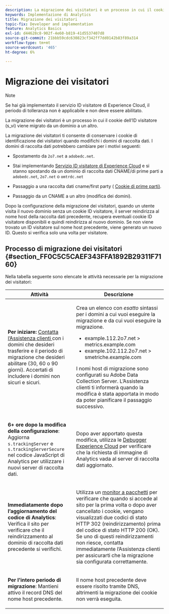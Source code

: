 ```yaml
---
description: La migrazione dei visitatori è un processo in cui il cookie dell’ID visitatore viene migrato da un dominio a un altro.
keywords: Implementazione di Analytics
title: Migrazione dei visitatori
topic-fix: Developer and implementation
feature: Analytics Basics
exl-id: d44628c8-902f-4e60-b819-41d5537407d8
source-git-commit: 21bbb59cdc630823cf342ff7dd0142b83f89a314
workflow-type: tm+mt
source-wordcount: '465'
ht-degree: 6%

---
```


# Migrazione dei visitatori

>[!NOTE]
>
>Se hai già implementato il servizio ID visitatore di Experience Cloud, il periodo di tolleranza non è applicabile e non deve essere abilitato.

La migrazione dei visitatori è un processo in cui il cookie dell’ID visitatore (s_vi) viene migrato da un dominio a un altro.

La migrazione dei visitatori ti consente di conservare i cookie di identificazione dei visitatori quando modifichi i domini di raccolta dati. I domini di raccolta dati potrebbero cambiare per i motivi seguenti:

* Spostamento da `2o7.net` a `adobedc.net`.

* Stai implementando [Servizio ID visitatore di Experience Cloud](https://experienceleague.adobe.com/docs/id-service/using/home.html?lang=it) e si stanno spostando da un dominio di raccolta dati CNAME/di prime parti a `adobedc.net`, `2o7.net` o `omtrdc.net`

* Passaggio a una raccolta dati cname/first party ( [Cookie di prime parti)](https://experienceleague.adobe.com/docs/core-services/interface/ec-cookies/cookies-first-party.html?lang=it).

* Passaggio da un CNAME a un altro (modifica dei domini).

Dopo la configurazione della migrazione dei visitatori, quando un utente visita il nuovo dominio senza un cookie ID visitatore, il server reindirizza al nome host della raccolta dati precedente, recupera eventuali cookie ID visitatore disponibili e quindi reindirizza al nuovo dominio. Se non viene trovato un ID visitatore sul nome host precedente, viene generato un nuovo ID. Questo si verifica solo una volta per visitatore.

## Processo di migrazione dei visitatori {#section_FF0C5C5CAEF343FFA1892B29311F7160}

Nella tabella seguente sono elencate le attività necessarie per la migrazione dei visitatori:

<table id="table_7B2535FC3E264216A299686415C6B21C"> 
 <thead> 
  <tr> 
   <th colname="col1" class="entry"> Attività </th> 
   <th colname="col3" class="entry"> Descrizione </th> 
  </tr> 
 </thead>
 <tbody> 
  <tr> 
   <td colname="col1"> <p> <b>Per iniziare:</b> <a href="https://helpx.adobe.com/it/marketing-cloud/contact-support.html"  > Contatta l’Assistenza clienti </a> con i domini che desideri trasferire e il periodo di migrazione che desideri abilitare (30, 60 o 90 giorni). Accertati di includere i domini non sicuri e sicuri. </p> </td> 
   <td colname="col3"> <p>Crea un elenco con <i>esatto</i> sintassi per i domini a cui vuoi eseguire la migrazione e da cui vuoi eseguire la migrazione. </p> 
    <ul id="ul_067EC5C7619141A6BDFBC209C9FD47E2"> 
     <li id="li_0723D948465A49C1871B81207AEDC4DC">example.112.2o7.net &gt; metrics.example.com </li> 
     <li id="li_B0CA15A593BD4AB9802E33A3FF037C7A">example.102.112.2o7.net &gt; smetriche.example.com </li> 
    </ul> <p>I nomi host di migrazione sono configurati su Adobe Data Collection Server. L’Assistenza clienti ti informerà quando la modifica è stata apportata in modo da poter pianificare il passaggio successivo. </p> </td> 
  </tr> 
  <tr> 
   <td colname="col1"> <p> <b>6+ ore dopo la modifica della configurazione</b>: Aggiorna <code> s.trackingServer</code> e <code> s.trackingServerSecure</code> nel codice JavaScript di Analytics per utilizzare i nuovi server di raccolta dati. </p> </td> 
   <td colname="col3"> <p>Dopo aver apportato questa modifica, utilizza le <a href="https://experienceleague.adobe.com/docs/debugger/using/experience-cloud-debugger.html?lang=it"> Debugger Experience Cloud</a> per verificare che la richiesta di immagine di Analytics vada al server di raccolta dati aggiornato. </p> </td> 
  </tr> 
  <tr> 
   <td colname="col1"> <p> <b>Immediatamente dopo l’aggiornamento del codice di Analytics</b>: Verifica il sito per verificare che il reindirizzamento al dominio di raccolta dati precedente si verifichi. </p> </td> 
   <td colname="col3"> <p>Utilizza un <a href="../implement/validate/packet-monitor.md"> monitor a pacchetti</a> per verificare che quando si accede al sito per la prima volta o dopo aver cancellato i cookie, vengano visualizzati due codici di stato HTTP 302 (reindirizzamento) prima del codice di stato HTTP 200 (OK). Se uno di questi reindirizzamenti non riesce, contatta immediatamente l’Assistenza clienti per assicurarti che la migrazione sia configurata correttamente. </p> </td> 
  </tr> 
  <tr> 
   <td colname="col1"> <p> <b>Per l'intero periodo di migrazione</b>: Mantieni attivo il record DNS del nome host precedente. </p> </td> 
   <td colname="col3"> <p>Il nome host precedente deve essere risolto tramite DNS, altrimenti la migrazione dei cookie non verrà eseguita. </p> </td> 
  </tr> 
 </tbody> 
</table>
